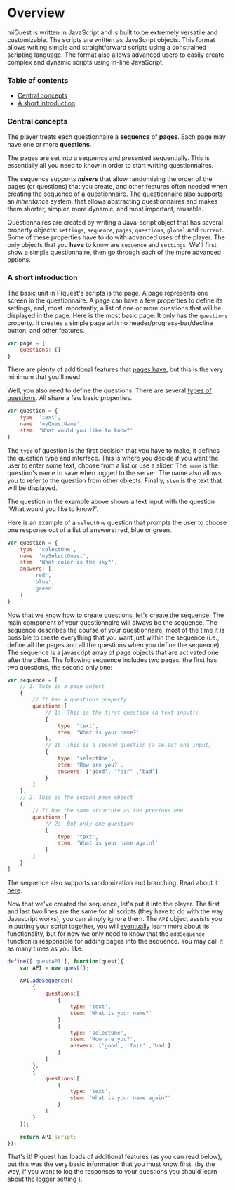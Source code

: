 # Overview

miQuest is written in JavaScript and is built to be extremely versatile and customizable. The scripts are written as JavaScript objects. This format allows writing simple and straightforward scripts using a constrained scripting language. The format also allows advanced users to easily create complex and dynamic scripts using in-line JavaScript.

### Table of contents

* [Central concepts](#central-concepts)
* [A short introduction ](#a-short-introduction)

### Central concepts

The player treats each questionnaire a **sequence** of **pages**. Each page may have one or more **questions**.

The pages are set into a sequence and presented sequentially. This is essentially all you need to know in order to start writing questionnaires.

The sequence supports ***mixers*** that allow randomizing the order of the pages (or questions) that you create, and other features often needed when creating the sequence of a questionnaire. The questionnaire also supports an *inheritance* system, that allows abstracting questionnaires and makes them shorter, simpler, more dynamic, and most important, reusable.

Questionnaires are created by writing a Java-script object that has several property objects: `settings`, `sequence`, `pages`, `questions`, `global` and `current`. Some of these properties have to do with advanced uses of the player. The only objects that you **have** to know are `sequence` and `settings`. We'll first show a simple questionnaire, then go through each of the more advanced options.

### A short introduction

The basic unit in PIquest's scripts is the page. A page represents one screen in the questionnaire. A page can have a few properties to define its settings, and, most importantly, a list of one or more questions that will be displayed in the page. Here is the most basic page. It only has the `questions` property. It creates a simple page with no header/progress-bar/decline button, and other features.

```javascript
var page = {
    questions: []
}
```

There are plenty of additional features that [pages have](API.html#pages), but this is the very minimum that you'll need.

Well, you also need to define the questions. There are several [types of questions](API.html#questions). All share a few basic properties.

```javascript
var question = {
    type: 'text',
    name: 'myQuestName',
    stem: 'What would you like to know?'
}
```

The `type` of question is the first decision that you have to make, it defines the question type and interface. This is where you decide if you want the user to enter some text, choose from a list or use a slider. The `name` is the question's name to save when logged to the server. The name also allows you to refer to the question from other objects. Finally, `stem` is the text that will be displayed.

The question in the example above shows a text input with the question 'What would you like to know?'. 

Here is an example of a `selectOne` question that prompts the user to choose one response out of a list of answers: red, blue or green.

```javascript
var question = {
    type: 'selectOne',
    name: 'mySelectQuest',
    stem: 'What color is the sky?',
    answers: [
        'red',
        'blue',
        'green'
    ]
}
```

Now that we know how to create questions, let's create the sequence. The main component of your questionnaire will always be the sequence. The sequence describes the course of your questionnaire; most of the time it is possible to create everything that you want just within the sequence (i.e., define all the pages and all the questions when you define the sequence). The sequence is a javascript array of page objects that are activated one after the other. The following sequence includes two pages, the first has two questions, the second only one:

```javascript
var sequence = [
    // 1. This is a page object
    {
        // It has a questions property
        questions:[
            // 1a. This is the first question (a text input):
            {
                type: 'text',
                stem: 'What is your name?'
            },
            // 1b. This is a second question (a select one input)
            {
                type: 'selectOne',
                stem: 'How are you?',
                answers: ['good', 'fair' ,'bad']
            }
        ]
    },
    // 2. This is the second page object
    {
        // It has the same structure as the previous one
        questions:[
            // 2a. But only one question
            {
                type: 'text',
                stem: 'What is your name again?'
            }
        ]
    }
]
```

The sequence also supports randomization and branching. Read about it [here](API.html#mixer).

Now that we've created the sequence, let's put it into the player. The first and last two lines are the same for all scripts (they have to do with the way Javascript works), you can simply ignore them. The `API` object assists you in putting your script together, you will [eventually](API.html#API) learn more about its functionality, but for now we only need to know that the `addSequence` function is responsible for adding pages into the sequence. You may call it as many times as you like.

```javascript
define(['questAPI'], function(quest){
    var API = new quest();

    API.addSequence([
        {
            questions:[
                {
                    type: 'text',
                    stem: 'What is your name?'
                },
                {
                    type: 'selectOne',
                    stem: 'How are you?',
                    answers: ['good', 'fair' ,'bad']
                }
            ]
        },
        {
            questions:[
                {
                    type: 'text',
                    stem: 'What is your name again?'
                }
            ]
        }
    ]);

    return API.script;
});
```

That's it! PIquest has loads of additional features (as you can read below), but this was the very basic information that you must know first. (by the way, if you want to log the responses to your questions you should learn about the [ logger setting ](API.html#settings)).
